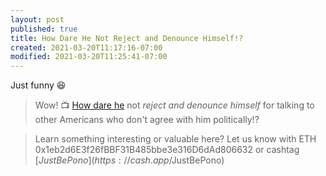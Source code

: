 ```yaml
---
layout: post
published: true
title: How Dare He Not Reject and Denounce Himself!?
created: 2021-03-20T11:17:16-07:00
modified: 2021-03-20T11:25:41-07:00
---
```


Just funny :laughing:

> Wow! :tv: [How dare he](https://youtu.be/PyYO0HrStE4?t=10m59s) not *reject and denounce himself* for talking to other Americans who don't agree with him politically!? 

> Learn something interesting or valuable here? Let us know with ETH 0x1eb2d6E3f26fBBF31B485bbe3e316D6dAd806632 or cashtag [$JustBePono](https://cash.app/$JustBePono)